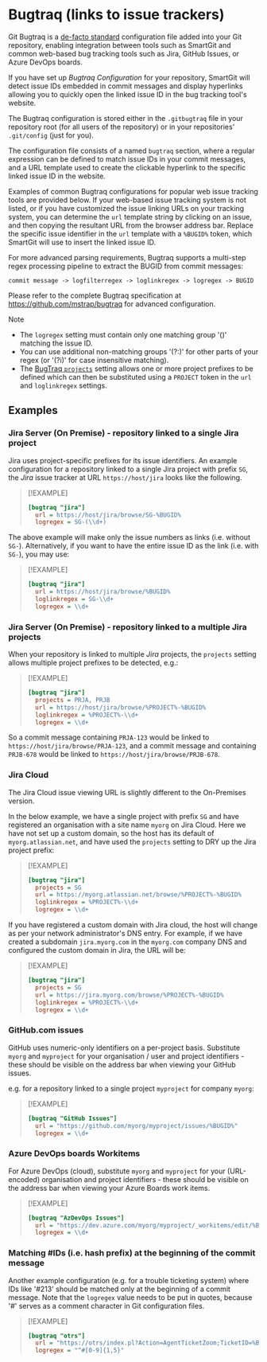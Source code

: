 # Bugtraq (links to issue trackers)

Git Bugtraq is a [de-facto standard](https://github.com/mstrap/bugtraq) configuration file added into your Git repository, enabling integration between tools such as SmartGit and common web-based bug tracking tools such as Jira, GitHub Issues, or Azure DevOps boards.

If you have set up *Bugtraq Configuration* for your repository, SmartGit will detect issue IDs embedded in commit messages and display hyperlinks allowing you to quickly open the linked issue ID in the bug tracking tool's website.

The Bugtraq configuration is stored either in the `.gitbugtraq` file in your repository root (for all users of the repository) or in your repositories' `.git/config` (just for you).

The configuration file consists of a named `bugtraq` section, where a regular expression can be defined to match issue IDs in your commit messages, and a URL template used to create the clickable hyperlink to the specific linked issue ID in the website.

Examples of common Bugtraq configurations for popular web issue tracking tools are provided below.
If your web-based issue tracking system is not listed, or if you have customized the issue linking URLs on your tracking system, you can determine the `url` template string by clicking on an issue, and then copying the resultant URL from the browser address bar.
Replace the specific issue identifier in the `url` template with a `%BUGID%` token, which SmartGit will use to insert the linked issue ID.

For more advanced parsing requirements, Bugtraq supports a multi-step regex processing pipeline to extract the BUGID from commit messages:

```
commit message -> logfilterregex -> loglinkregex -> logregex -> BUGID
```

Please refer to the complete Bugtraq specification at <https://github.com/mstrap/bugtraq> for advanced configuration.

> [!NOTE]
> - The `logregex` setting must contain only one matching group '()' matching the issue ID.
> - You can use additional non-matching groups '(?:)' for other parts of your regex (or '(?i)' for case insensitive matching).
> - The [BugTraq `projects`](https://github.com/mstrap/bugtraq?tab=readme-ov-file#bugtraqprojects-optional) setting allows one or more project prefixes to be defined which can then be substituted using a `PROJECT` token in the `url` and `loglinkregex` settings.

## Examples

### Jira Server (On Premise) - repository linked to a single Jira project

Jira uses project-specific prefixes for its issue identifiers.
An example configuration for a repository linked to a single Jira project with prefix `SG`, the *Jira* issue tracker at URL `https://host/jira` looks like the following.

> [!EXAMPLE]
>``` ini
> [bugtraq "jira"]
>   url = https://host/jira/browse/SG-%BUGID%
>   logregex = SG-(\\d+)
>```

The above example will make only the issue numbers as links (i.e. without `SG-`).
Alternatively, if you want to have the entire issue ID as the link (i.e. with `SG-`), you may use:

> [!EXAMPLE]
>``` ini
> [bugtraq "jira"]
>   url = https://host/jira/browse/%BUGID%
>   loglinkregex = SG-\\d+
>   logregex = \\d+
>```

### Jira Server (On Premise) - repository linked to a multiple Jira projects

When your repository is linked to multiple *Jira* projects, the `projects` setting allows multiple project prefixes to be detected, e.g.:
> [!EXAMPLE]
>``` ini
> [bugtraq "jira"]
>   projects = PRJA, PRJB
>   url = https://host/jira/browse/%PROJECT%-%BUGID%
>   loglinkregex = %PROJECT%-\\d+
>   logregex = \\d+
>```

So a commit message containing `PRJA-123` would be linked to `https://host/jira/browse/PRJA-123`, and a commit message and containing `PRJB-678` would be linked to `https://host/jira/browse/PRJB-678`.

### Jira Cloud

The Jira Cloud issue viewing URL is slightly different to the On-Premises version.

In the below example, we have a single project with prefix `SG` and have registered an organisation with a site name `myorg` on Jira Cloud.
Here we have not set up a custom domain, so the host has its default of `myorg.atlassian.net`, and have used the `projects` setting to DRY up the Jira project prefix:

> [!EXAMPLE]
>``` ini
> [bugtraq "jira"]
>   projects = SG
>   url = https://myorg.atlassian.net/browse/%PROJECT%-%BUGID%
>   loglinkregex = %PROJECT%-\\d+
>   logregex = \\d+
>```

If you have registered a custom domain with Jira cloud, the host will change as per your network administrator's DNS entry.
For example, if we have created a subdomain `jira.myorg.com` in the `myorg.com` company DNS and configured the custom domain in Jira, the URL will be:

> [!EXAMPLE]
>``` ini
> [bugtraq "jira"]
>   projects = SG
>   url = https://jira.myorg.com/browse/%PROJECT%-%BUGID%
>   loglinkregex = %PROJECT%-\\d+
>   logregex = \\d+
>```

### GitHub.com issues

GitHub uses numeric-only identifiers on a per-project basis.
Substitute `myorg` and `myproject` for your organisation / user and project identifiers - these should be visible on the address bar when viewing your GitHub issues.

e.g. for a repository linked to a single project `myproject` for company `myorg`:

> [!EXAMPLE]
>``` ini
> [bugtraq "GitHub Issues"]
>   url = "https://github.com/myorg/myproject/issues/%BUGID%"
>   logregex = \\d+
>```
>

### Azure DevOps boards Workitems

For Azure DevOps (cloud), substitute `myorg` and `myproject` for your (URL-encoded) organisation and project identifiers - these should be visible on the address bar when viewing your Azure Boards work items.

> [!EXAMPLE]
>``` ini
> [bugtraq "AzDevOps Issues"]
>   url = "https://dev.azure.com/myorg/myproject/_workitems/edit/%BUGID%"
>   logregex = \\d+
>```
>

### Matching #IDs (i.e. hash prefix) at the beginning of the commit message

Another example configuration (e.g. for a trouble ticketing system) where IDs like '#213' should be matched only at the beginning of a commit message.
Note that the `logregex` value needs to be put in quotes, because '#' serves as a comment character in Git configuration files.
> [!EXAMPLE]
>``` ini
> [bugtraq "otrs"]
>   url = "https://otrs/index.pl?Action=AgentTicketZoom;TicketID=%BUGID%"
>   logregex = "^#[0-9]{1,5}"
>```
